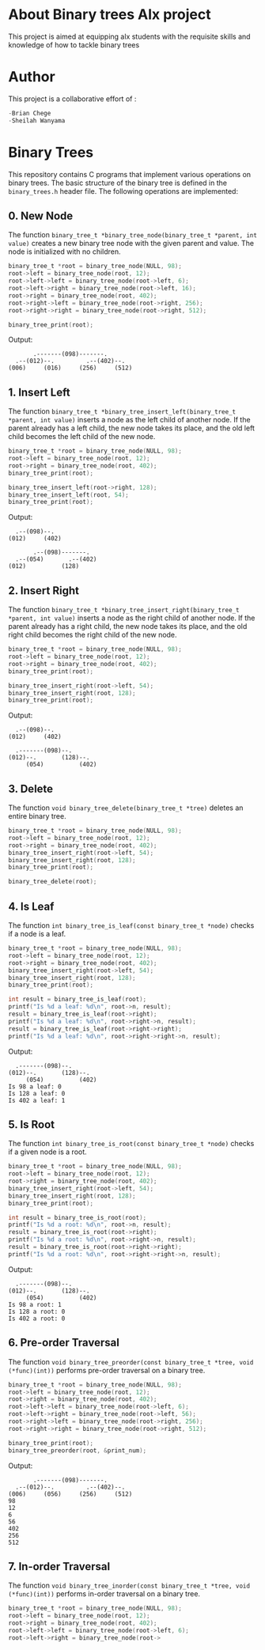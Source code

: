 # About Binary trees Alx project 
This project is aimed at equipping alx students with the requisite skills  and knowledge of how to tackle binary trees

# Author
This project is a collaborative effort of :
```c
-Brian Chege
-Sheilah Wanyama
```

# Binary Trees

This repository contains C programs that implement various operations on binary trees. The basic structure of the binary tree is defined in the `binary_trees.h` header file. The following operations are implemented:

## 0. New Node

The function `binary_tree_t *binary_tree_node(binary_tree_t *parent, int value)` creates a new binary tree node with the given parent and value. The node is initialized with no children.

```c
binary_tree_t *root = binary_tree_node(NULL, 98);
root->left = binary_tree_node(root, 12);
root->left->left = binary_tree_node(root->left, 6);
root->left->right = binary_tree_node(root->left, 16);
root->right = binary_tree_node(root, 402);
root->right->left = binary_tree_node(root->right, 256);
root->right->right = binary_tree_node(root->right, 512);

binary_tree_print(root);
```

Output:
```
       .-------(098)-------.
  .--(012)--.         .--(402)--.
(006)     (016)     (256)     (512)
```

## 1. Insert Left

The function `binary_tree_t *binary_tree_insert_left(binary_tree_t *parent, int value)` inserts a node as the left child of another node. If the parent already has a left child, the new node takes its place, and the old left child becomes the left child of the new node.

```c
binary_tree_t *root = binary_tree_node(NULL, 98);
root->left = binary_tree_node(root, 12);
root->right = binary_tree_node(root, 402);
binary_tree_print(root);

binary_tree_insert_left(root->right, 128);
binary_tree_insert_left(root, 54);
binary_tree_print(root);
```

Output:
```
  .--(098)--.
(012)     (402)

       .--(098)-------.
  .--(054)       .--(402)
(012)          (128)
```

## 2. Insert Right

The function `binary_tree_t *binary_tree_insert_right(binary_tree_t *parent, int value)` inserts a node as the right child of another node. If the parent already has a right child, the new node takes its place, and the old right child becomes the right child of the new node.

```c
binary_tree_t *root = binary_tree_node(NULL, 98);
root->left = binary_tree_node(root, 12);
root->right = binary_tree_node(root, 402);
binary_tree_print(root);

binary_tree_insert_right(root->left, 54);
binary_tree_insert_right(root, 128);
binary_tree_print(root);
```

Output:
```
  .--(098)--.
(012)     (402)

  .-------(098)--.
(012)--.       (128)--.
     (054)          (402)
```

## 3. Delete

The function `void binary_tree_delete(binary_tree_t *tree)` deletes an entire binary tree.

```c
binary_tree_t *root = binary_tree_node(NULL, 98);
root->left = binary_tree_node(root, 12);
root->right = binary_tree_node(root, 402);
binary_tree_insert_right(root->left, 54);
binary_tree_insert_right(root, 128);
binary_tree_print(root);

binary_tree_delete(root);
```

## 4. Is Leaf

The function `int binary_tree_is_leaf(const binary_tree_t *node)` checks if a node is a leaf.

```c
binary_tree_t *root = binary_tree_node(NULL, 98);
root->left = binary_tree_node(root, 12);
root->right = binary_tree_node(root, 402);
binary_tree_insert_right(root->left, 54);
binary_tree_insert_right(root, 128);
binary_tree_print(root);

int result = binary_tree_is_leaf(root);
printf("Is %d a leaf: %d\n", root->n, result);
result = binary_tree_is_leaf(root->right);
printf("Is %d a leaf: %d\n", root->right->n, result);
result = binary_tree_is_leaf(root->right->right);
printf("Is %d a leaf: %d\n", root->right->right->n, result);
```

Output:
```
  .-------(098)--.
(012)--.       (128)--.
     (054)          (402)
Is 98 a leaf: 0
Is 128 a leaf: 0
Is 402 a leaf: 1
```

## 5. Is Root

The function `int binary_tree_is_root(const binary_tree_t *node)` checks if a given node is a root.

```c
binary_tree_t *root = binary_tree_node(NULL, 98);
root->left = binary_tree_node(root, 12);
root->right = binary_tree_node(root, 402);
binary_tree_insert_right(root->left, 54);
binary_tree_insert_right(root, 128);
binary_tree_print(root);

int result = binary_tree_is_root(root);
printf("Is %d a root: %d\n", root->n, result);
result = binary_tree_is_root(root->right);
printf("Is %d a root: %d\n", root->right->n, result);
result = binary_tree_is_root(root->right->right);
printf("Is %d a root: %d\n", root->right->right->n, result);
```

Output:
```
  .-------(098)--.
(012)--.       (128)--.
     (054)          (402)
Is 98 a root: 1
Is 128 a root: 0
Is 402 a root: 0
```

## 6. Pre-order Traversal

The function `void binary_tree_preorder(const binary_tree_t *tree, void (*func)(int))` performs pre-order traversal on a binary tree.

```c
binary_tree_t *root = binary_tree_node(NULL, 98);
root->left = binary_tree_node(root, 12);
root->right = binary_tree_node(root, 402);
root->left->left = binary_tree_node(root->left, 6);
root->left->right = binary_tree_node(root->left, 56);
root->right->left = binary_tree_node(root->right, 256);
root->right->right = binary_tree_node(root->right, 512);

binary_tree_print(root);
binary_tree_preorder(root, &print_num);
```

Output:
```
       .-------(098)-------.
  .--(012)--.         .--(402)--.
(006)     (056)     (256)     (512)
98
12
6
56
402
256
512
```

## 7. In-order Traversal

The function `void binary_tree_inorder(const binary_tree_t *tree, void (*func)(int))` performs in-order traversal on a binary tree.

```c
binary_tree_t *root = binary_tree_node(NULL, 98);
root->left = binary_tree_node(root, 12);
root->right = binary_tree_node(root, 402);
root->left->left = binary_tree_node(root->left, 6);
root->left->right = binary_tree_node(root->
